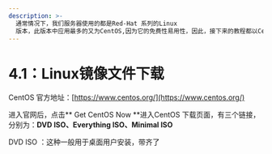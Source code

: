 ```yaml
---
description: >-
  通常情况下，我们服务器使用的都是Red-Hat 系列的Linux
  版本，此版本中应用最多的又为CentOS,因为它的免费性易用性，因此，接下来的教程都以CentOS 为教学OS ！
---
```


# 4.1：Linux镜像文件下载

CentOS 官方地址：[https://www.centos.org/](https://www.centos.org/)

进入官网后，点击** Get CentOS Now **进入CentOS 下载页面，有三个链接，分别为：**DVD ISO、Everything ISO、Minimal ISO**

DVD ISO ：这种一般用于桌面用户安装，带齐了



